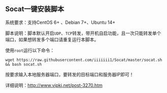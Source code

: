 Socat一键安装脚本
-----------
系统要求：支持CentOS 6+ 、Debian 7+、Ubuntu 14+

脚本说明：脚本默认开启`UDP`、`TCP`转发，带开机自启功能，且一次只能转发单个端口，如果想转发多个端口请重复运行本脚本。

使用`root`运行以下命令：

    wget https://raw.githubusercontent.com/iiiiiii1/Socat/master/socat.sh && bash socat.sh

按要求输入本地服务器端口，要转发的目标端口和服务器IP即可！

详细说明：http://www.vipkj.net/post-3270.htm
